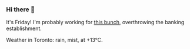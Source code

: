 ### Hi there :wave:

It's Friday! I'm probably working for [this bunch](https://github.com/kohofinancial), overthrowing the banking establishment.

Weather in Toronto: rain, mist, at +13°C.
